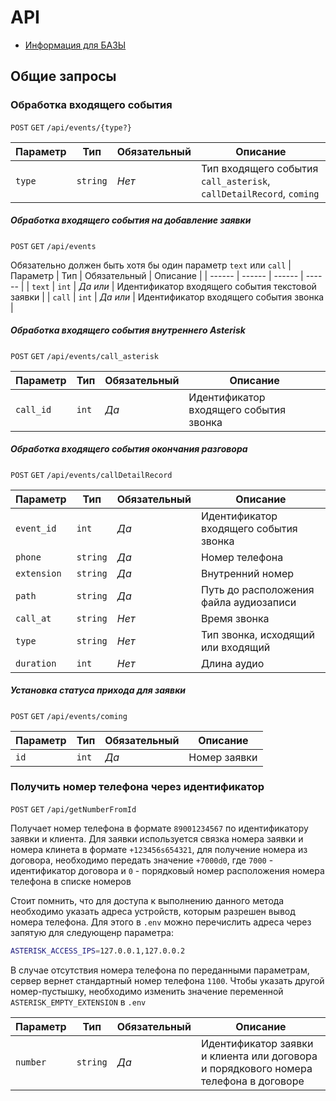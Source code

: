 # API

- [Информация для БАЗЫ](/documentation/base.md)

## Общие запросы

### Обработка входящего события
`POST` `GET` `/api/events/{type?}`

| Параметр | Тип | Обязательный | Описание |
| ------ | ------ | ------ | ------ |
| `type` | `string` | _Нет_ | Тип входящего события `call_asterisk`, `callDetailRecord`, `coming` |

##### Обработка входящего события на добавление заявки
`POST` `GET` `/api/events`

Обязательно должен быть хотя бы один параметр `text` или `call`
| Параметр | Тип | Обязательный | Описание |
| ------ | ------ | ------ | ------ |
| `text` | `int` | _Да или_ | Идентификатор входящего события текстовой заявки |
| `call` | `int` | _Да или_ | Идентификатор входящего события звонка |

##### Обработка входящего события внутреннего Asterisk
`POST` `GET` `/api/events/call_asterisk`

| Параметр | Тип | Обязательный | Описание |
| ------ | ------ | ------ | ------ |
| `call_id` | `int` | _Да_ | Идентификатор входящего события звонка |

##### Обработка входящего события окончания разговора
`POST` `GET` `/api/events/callDetailRecord`

| Параметр | Тип | Обязательный | Описание |
| ------ | ------ | ------ | ------ |
| `event_id` | `int` | _Да_ | Идентификатор входящего события звонка |
| `phone` | `string` | _Да_ | Номер телефона |
| `extension` | `string` | _Да_ | Внутренний номер |
| `path` | `string` | _Да_ | Путь до расположения файла аудиозаписи |
| `call_at` | `string` | _Нет_ | Время звонка |
| `type` | `string` | _Нет_ | Тип звонка, исходящий или входящий |
| `duration` | `int` | _Нет_ | Длина аудио |

##### Установка статуса прихода для заявки
`POST` `GET` `/api/events/coming`

| Параметр | Тип | Обязательный | Описание |
| ------ | ------ | ------ | ------ |
| `id` | `int` | _Да_ | Номер заявки |

### Получить номер телефона через идентификатор
`POST` `GET` `/api/getNumberFromId`

Получает номер телефона в формате `89001234567` по идентификатору заявки и клиента.
Для заявки используется связка номера заявки и номера клинета в формате `+123456s654321`, для получение номера из договора, необходимо передать значение `+7000d0`, где `7000` - идентификатор договора и `0` - порядковый номер расположения номера телефона в списке номеров

Стоит помнить, что для доступа к выполнению данного метода необходимо указать адреса устройств, которым разрешен вывод номера телефона. Для этого в `.env` можно перечислить адреса через запятую для следующенр параметра:
```sh
ASTERISK_ACCESS_IPS=127.0.0.1,127.0.0.2
```

В случае отсутствия номера телефона по переданными параметрам, сервер вернет стандартный номер телефона `1100`. Чтобы указать другой номер-пустышку, необходимо изменить значение переменной `ASTERISK_EMPTY_EXTENSION` в `.env`

| Параметр | Тип | Обязательный | Описание |
| ------ | ------ | ------ | ------ |
| `number` | `string` | _Да_ | Идентификатор заявки и клиента или договора и порядкового номера телефона в договоре |
